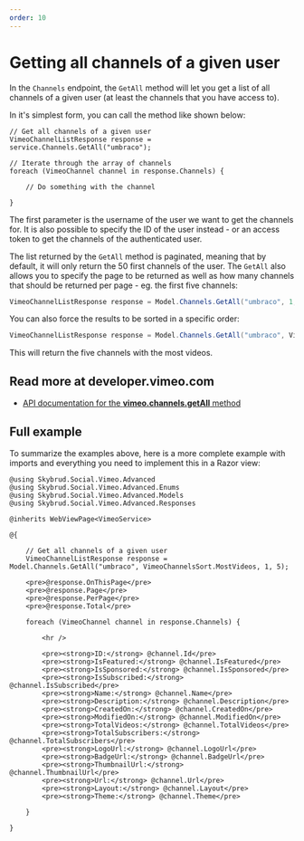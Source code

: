 ```yaml
---
order: 10
---
```


# Getting all channels of a given user

In the `Channels` endpoint, the `GetAll` method will let you get a list of all channels of a given user (at least the channels that you have access to).

In it's simplest form, you can call the method like shown below:

```cshtml
// Get all channels of a given user
VimeoChannelListResponse response = service.Channels.GetAll("umbraco");

// Iterate through the array of channels
foreach (VimeoChannel channel in response.Channels) {
        
    // Do something with the channel
        
}
```

The first parameter is the username of the user we want to get the channels for. It is also possible to specify the ID of the user instead - or an access token to get the channels of the authenticated user.

The list returned by the `GetAll` method is paginated, meaning that by default, it will only return the 50 first channels of the user. The `GetAll` also allows you to specify the page to be returned as well as how many channels that should be returned per page - eg. the first five channels:

```csharp
VimeoChannelListResponse response = Model.Channels.GetAll("umbraco", 1, 5)
```

You can also force the results to be sorted in a specific order:

```csharp
VimeoChannelListResponse response = Model.Channels.GetAll("umbraco", VimeoChannelsSort.MostVideos, 1, 5);
```

This will return the five channels with the most videos.

## Read more at developer.vimeo.com

- [API documentation for the **vimeo.channels.getAll** method](https://developer.vimeo.com/apis/advanced/methods/vimeo.channels.getAll)



## Full example

To summarize the examples above, here is a more complete example with imports and everything you need to implement this in a Razor view:

```cshtml
@using Skybrud.Social.Vimeo.Advanced
@using Skybrud.Social.Vimeo.Advanced.Enums
@using Skybrud.Social.Vimeo.Advanced.Models
@using Skybrud.Social.Vimeo.Advanced.Responses

@inherits WebViewPage<VimeoService>
              
@{

    // Get all channels of a given user
    VimeoChannelListResponse response = Model.Channels.GetAll("umbraco", VimeoChannelsSort.MostVideos, 1, 5);

    <pre>@response.OnThisPage</pre>
    <pre>@response.Page</pre>
    <pre>@response.PerPage</pre>
    <pre>@response.Total</pre>

    foreach (VimeoChannel channel in response.Channels) {
        
        <hr />

        <pre><strong>ID:</strong> @channel.Id</pre>
        <pre><strong>IsFeatured:</strong> @channel.IsFeatured</pre>
        <pre><strong>IsSponsored:</strong> @channel.IsSponsored</pre>
        <pre><strong>IsSubscribed:</strong> @channel.IsSubscribed</pre>
        <pre><strong>Name:</strong> @channel.Name</pre>
        <pre><strong>Description:</strong> @channel.Description</pre>
        <pre><strong>CreatedOn:</strong> @channel.CreatedOn</pre>
        <pre><strong>ModifiedOn:</strong> @channel.ModifiedOn</pre>
        <pre><strong>TotalVideos:</strong> @channel.TotalVideos</pre>
        <pre><strong>TotalSubscribers:</strong> @channel.TotalSubscribers</pre>
        <pre><strong>LogoUrl:</strong> @channel.LogoUrl</pre>
        <pre><strong>BadgeUrl:</strong> @channel.BadgeUrl</pre>
        <pre><strong>ThumbnailUrl:</strong> @channel.ThumbnailUrl</pre>
        <pre><strong>Url:</strong> @channel.Url</pre>
        <pre><strong>Layout:</strong> @channel.Layout</pre>
        <pre><strong>Theme:</strong> @channel.Theme</pre>
        
    }

}
```
